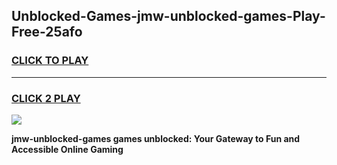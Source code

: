 
## Unblocked-Games-jmw-unblocked-games-Play-Free-25afo
<h3>
<a href="https://premium76.site?title=jmw-unblocked-games&ref=18A">CLICK TO PLAY</a></h3>
<hr>

<h3>
<a href="https://premium76.site?title=jmw-unblocked-games&ref=18A">CLICK 2 PLAY</a>
  
</h3>

<a href="https://premium76.site?title=jmw-unblocked-games&ref=18A"><img src="https://clearcache.store/games.png"></a>


**jmw-unblocked-games games unblocked: Your Gateway to Fun and Accessible Online Gaming**
